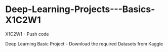 # Deep-Learning-Projects---Basics-X1C2W1
X1C2W1 - Push code


Deep Learning Basic Project - Download the required Datasets from Kaggle